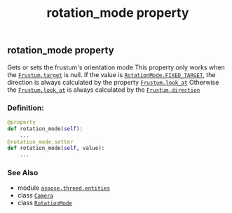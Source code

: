 ﻿---
title: rotation_mode property
second_title: Aspose.3D for Python via .NET API References
description: 
type: docs
weight: 290
url: /aspose.threed.entities/camera/rotation_mode/
is_root: false
---

## rotation_mode property


Gets or sets the frustum's orientation mode
This property only works when the [`Frustum.target`](/3d/python-net/aspose.threed.entities/frustum#target) is null.
If the value is [`RotationMode.FIXED_TARGET`](/3d/python-net/aspose.threed.entities/rotationmode#FIXED_TARGET), the direction is always calculated by the property [`Frustum.look_at`](/3d/python-net/aspose.threed.entities/frustum#look_at)
Otherwise the [`Frustum.look_at`](/3d/python-net/aspose.threed.entities/frustum#look_at) is always calculated by the [`Frustum.direction`](/3d/python-net/aspose.threed.entities/frustum#direction)
### Definition:
```python
@property
def rotation_mode(self):
    ...
@rotation_mode.setter
def rotation_mode(self, value):
    ...
```

### See Also
* module [`aspose.threed.entities`](../../)
* class [`Camera`](/3d/python-net/aspose.threed.entities/camera)
* class [`RotationMode`](/3d/python-net/aspose.threed.entities/rotationmode)
